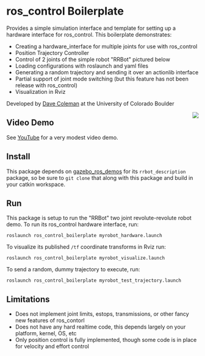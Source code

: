 # ros_control Boilerplate

Provides a simple simulation interface and template for setting up a hardware interface for ros_control. This boilerplate demonstrates:

 - Creating a hardware_interface for multiple joints for use with ros_control
 - Position Trajectory Controller
 - Control of 2 joints of the simple robot "RRBot" pictured below
 - Loading configurations with roslaunch and yaml files
 - Generating a random trajectory and sending it over an actionlib interface
 - Partial support of joint mode switching (but this feature has not been release with ros_control)
 - Visualization in Rviz

Developed by [Dave Coleman](dav.ee) at the University of Colorado Boulder

<img align="right" src="https://raw.githubusercontent.com/davetcoleman/ros_control_boilerplate/indgo-devel/resources/screenshot.png" />
                        

## Video Demo

See [YouTube](https://www.youtube.com/watch?v=Tpj2tx9uZ-o) for a very modest video demo.

## Install

This package depends on [gazebo_ros_demos](https://github.com/ros-simulation/gazebo_ros_demos) for its ``rrbot_description`` package, so be sure to ``git clone`` that along with this package and build in your catkin workspace.

## Run

This package is setup to run the "RRBot" two joint revolute-revolute robot demo. To run its ros_control hardware interface, run:

    roslaunch ros_control_boilerplate myrobot_hardware.launch

To visualize its published ``/tf`` coordinate transforms in Rviz run:

    roslaunch ros_control_boilerplate myrobot_visualize.launch

To send a random, dummy trajectory to execute, run:

    roslaunch ros_control_boilerplate myrobot_test_trajectory.launch

## Limitations

 - Does not implement joint limits, estops, transmissions, or other fancy new features of ros_contorl
 - Does not have any hard realtime code, this depends largely on your platform, kernel, OS, etc
 - Only position control is fully implemented, though some code is in place for velocity and effort control

